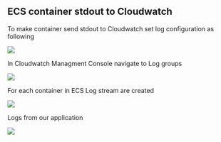 ##  ECS container stdout to Cloudwatch

To make container send stdout to Cloudwatch set log configuration as following


![](aws_media/ecs_conf.png)


In Cloudwatch Managment Console navigate to Log groups 

![](aws_media/cloudwatch_log_groups.JPG)

<div style="page-break-after: always;"></div>

For each container in ECS Log stream are created

![](aws_media/log_streams.JPG)

<div style="page-break-after: always;"></div>

Logs from our application

![](aws_media/log_application.JPG)

